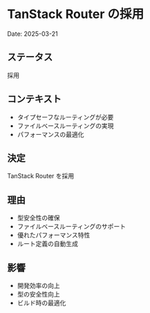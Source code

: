 # TanStack Router の採用

Date: 2025-03-21

## ステータス

採用

## コンテキスト

- タイプセーフなルーティングが必要
- ファイルベースルーティングの実現
- パフォーマンスの最適化

## 決定

TanStack Router を採用

## 理由

- 型安全性の確保
- ファイルベースルーティングのサポート
- 優れたパフォーマンス特性
- ルート定義の自動生成

## 影響

- 開発効率の向上
- 型の安全性向上
- ビルド時の最適化
